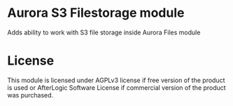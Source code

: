 # Aurora S3 Filestorage module
Adds ability to work with S3 file storage inside Aurora Files module

# License
This module is licensed under AGPLv3 license if free version of the product is used or AfterLogic Software License if commercial version of the product was purchased.
